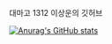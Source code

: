 대마고 1312 이상운의 깃허브

[![Anurag's GitHub stats](https://github-readme-stats.vercel.app/api?username=biscrab)](https://github.com/anuraghazra/github-readme-stats)

